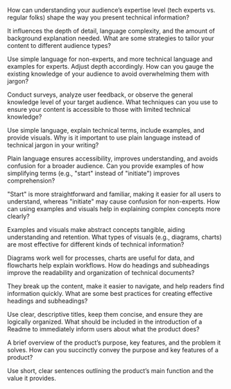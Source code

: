 How can understanding your audience’s expertise level (tech experts vs. regular folks) shape the way you present technical information?

It influences the depth of detail, language complexity, and the amount of background explanation needed.
What are some strategies to tailor your content to different audience types?

Use simple language for non-experts, and more technical language and examples for experts. Adjust depth accordingly.
How can you gauge the existing knowledge of your audience to avoid overwhelming them with jargon?

Conduct surveys, analyze user feedback, or observe the general knowledge level of your target audience.
What techniques can you use to ensure your content is accessible to those with limited technical knowledge?

Use simple language, explain technical terms, include examples, and provide visuals.
Why is it important to use plain language instead of technical jargon in your writing?

Plain language ensures accessibility, improves understanding, and avoids confusion for a broader audience.
Can you provide examples of how simplifying terms (e.g., "start" instead of "initiate") improves comprehension?

"Start" is more straightforward and familiar, making it easier for all users to understand, whereas "initiate" may cause confusion for non-experts.
How can using examples and visuals help in explaining complex concepts more clearly?

Examples and visuals make abstract concepts tangible, aiding understanding and retention.
What types of visuals (e.g., diagrams, charts) are most effective for different kinds of technical information?

Diagrams work well for processes, charts are useful for data, and flowcharts help explain workflows.
How do headings and subheadings improve the readability and organization of technical documents?

They break up the content, make it easier to navigate, and help readers find information quickly.
What are some best practices for creating effective headings and subheadings?

Use clear, descriptive titles, keep them concise, and ensure they are logically organized.
What should be included in the introduction of a Readme to immediately inform users about what the product does?

A brief overview of the product’s purpose, key features, and the problem it solves.
How can you succinctly convey the purpose and key features of a product?

Use short, clear sentences outlining the product’s main function and the value it provides.
